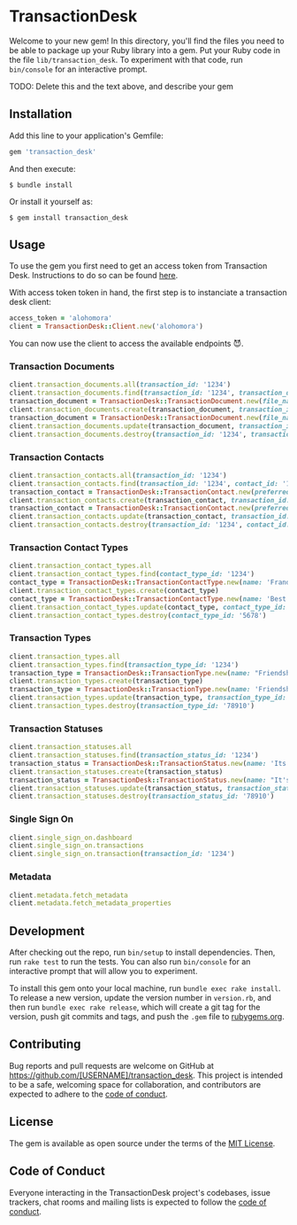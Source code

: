 # TransactionDesk

Welcome to your new gem! In this directory, you'll find the files you need to be able to package up your Ruby library into a gem. Put your Ruby code in the file `lib/transaction_desk`. To experiment with that code, run `bin/console` for an interactive prompt.

TODO: Delete this and the text above, and describe your gem

## Installation

Add this line to your application's Gemfile:

```ruby
gem 'transaction_desk'
```

And then execute:

    $ bundle install

Or install it yourself as:

    $ gem install transaction_desk

## Usage

To use the gem you first need to get an access token from Transaction Desk. Instructions to do so can be found [here](https://transactiondesk.docs.apiary.io/#introduction/authorization).

With access token token in hand, the first step is to instanciate a transaction desk client:

```ruby
access_token = 'alohomora'
client = TransactionDesk::Client.new('alohomora')
```

You can now use the client to access the available endpoints 😈.

### Transaction Documents

```ruby
client.transaction_documents.all(transaction_id: '1234')
client.transaction_documents.find(transaction_id: '1234', transaction_document_id: '1234')
transaction_document = TransactionDesk::TransactionDocument.new(file_name: 'Alien Alicorns vs. Space Pirates', file_extension: 'GUID-for-file_extension', raw_text: 'Base64-encoded-file')
client.transaction_documents.create(transaction_document, transaction_id: '1234') **currently not working**
transaction_document = TransactionDesk::TransactionDocument.new(file_name: 'Alien Alicorns Versus Space Pirates', file_extension: 'GUID-for-file_extension', raw_text: 'Base64-encoded-file')
client.transaction_documents.update(transaction_document, transaction_id: '1234', transaction_document_id: '5678') **currently not working**
client.transaction_documents.destroy(transaction_id: '1234', transaction_document_id: '5678')
```

### Transaction Contacts

```ruby
client.transaction_contacts.all(transaction_id: '1234')
client.transaction_contacts.find(transaction_id: '1234', contact_id: '1234')
transaction_contact = TransactionDesk::TransactionContact.new(preferred_name: 'Rainbow Dash', first_name: 'Rainbow', last_name: 'Dash', email: 'rainbow.dash@equestria.net', type_id: 'GUID-for-buyer', transaction_id: '1234')
client.transaction_contacts.create(transaction_contact, transaction_id: '1234')
transaction_contact = TransactionDesk::TransactionContact.new(preferred_name: 'Rainbow Sia Dash', middle_name: 'Sia')
client.transaction_contacts.update(transaction_contact, transaction_id: '1234', contact_id: '5678')
client.transaction_contacts.destroy(transaction_id: '1234', contact_id: '5678')
```

### Transaction Contact Types

```ruby
client.transaction_contact_types.all
client.transaction_contact_types.find(contact_type_id: '1234')
contact_type = TransactionDesk::TransactionContactType.new(name: 'Frands')
client.transaction_contact_types.create(contact_type)
contact_type = TransactionDesk::TransactionContactType.new(name: 'Best Frands')
client.transaction_contact_types.update(contact_type, contact_type_id: '5678') **currently not working**
client.transaction_contact_types.destroy(contact_type_id: '5678')
```

### Transaction Types

```ruby
client.transaction_types.all
client.transaction_types.find(transaction_type_id: '1234')
transaction_type = TransactionDesk::TransactionType.new(name: "Friendship's Magic")
client.transaction_types.create(transaction_type)
transaction_type = TransactionDesk::TransactionType.new(name: 'Friendship Is Magic')
client.transaction_types.update(transaction_type, transaction_type_id: '78910')
client.transaction_types.destroy(transaction_type_id: '78910')
```

### Transaction Statuses

```ruby
client.transaction_statuses.all
client.transaction_statuses.find(transaction_status_id: '1234')
transaction_status = TransactionDesk::TransactionStatus.new(name: 'Its Complicated')
client.transaction_statuses.create(transaction_status)
transaction_status = TransactionDesk::TransactionStatus.new(name: "It's Complicated")
client.transaction_statuses.update(transaction_status, transaction_status_id: '78910') **currently not working**
client.transaction_statuses.destroy(transaction_status_id: '78910')
```

### Single Sign On

```ruby
client.single_sign_on.dashboard
client.single_sign_on.transactions
client.single_sign_on.transaction(transaction_id: '1234')
```

### Metadata

```ruby
client.metadata.fetch_metadata
client.metadata.fetch_metadata_properties
```

## Development

After checking out the repo, run `bin/setup` to install dependencies. Then, run `rake test` to run the tests. You can also run `bin/console` for an interactive prompt that will allow you to experiment.

To install this gem onto your local machine, run `bundle exec rake install`. To release a new version, update the version number in `version.rb`, and then run `bundle exec rake release`, which will create a git tag for the version, push git commits and tags, and push the `.gem` file to [rubygems.org](https://rubygems.org).

## Contributing

Bug reports and pull requests are welcome on GitHub at https://github.com/[USERNAME]/transaction_desk. This project is intended to be a safe, welcoming space for collaboration, and contributors are expected to adhere to the [code of conduct](https://github.com/[USERNAME]/transaction_desk/blob/master/CODE_OF_CONDUCT.md).


## License

The gem is available as open source under the terms of the [MIT License](https://opensource.org/licenses/MIT).

## Code of Conduct

Everyone interacting in the TransactionDesk project's codebases, issue trackers, chat rooms and mailing lists is expected to follow the [code of conduct](https://github.com/[USERNAME]/transaction_desk/blob/master/CODE_OF_CONDUCT.md).
